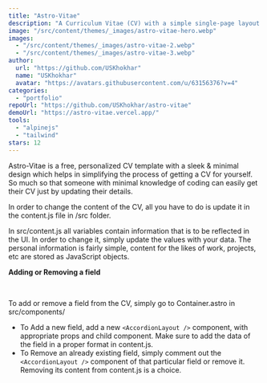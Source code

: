 ```yaml
---
title: "Astro-Vitae"
description: "A Curriculum Vitae (CV) with a simple single-page layout. Just update your details in javascript variables and objects, and your CV is live."
image: "/src/content/themes/_images/astro-vitae-hero.webp"
images:
  - "/src/content/themes/_images/astro-vitae-2.webp"
  - "/src/content/themes/_images/astro-vitae-3.webp"
author:
  url: "https://github.com/USKhokhar"
  name: "USKhokhar"
  avatar: "https://avatars.githubusercontent.com/u/63156376?v=4"
categories:
  - "portfolio"
repoUrl: "https://github.com/USKhokhar/astro-vitae"
demoUrl: "https://astro-vitae.vercel.app/"
tools:
  - "alpinejs"
  - "tailwind"
stars: 12
---
```


<p>
  Astro-Vitae is a free, personalized CV template with a sleek &amp; minimal design which helps in
  simplifying the process of getting a CV for yourself. So much so that someone with minimal
  knowledge of coding can easily get their CV just by updating their details.
</p>
<p>
  In order to change the content of the CV, all you have to do is update it in the content.js file
  in /src folder.
</p>
<p>
  In src/content.js all variables contain information that is to be reflected in the UI. In order to
  change it, simply update the values with your data. The personal information is fairly simple,
  content for the likes of work, projects, etc are stored as JavaScript objects.
</p>
<p><strong>Adding or Removing a field</strong></p>
<p><br /></p>
<p>To add or remove a field from the CV, simply go to Container.astro in src/components/</p>
<ul>
  <li>
    To Add a new field, add a new <code>&lt;AccordionLayout /&gt;</code> component, with appropriate props and
    child component. Make sure to add the data of the field in a proper format in content.js.
  </li>
  <li>
    To Remove an already existing field, simply comment out the <code>&lt;AccordionLayout /&gt;</code> component
    of that particular field or remove it. Removing its content from content.js is a choice.
  </li>
</ul>
